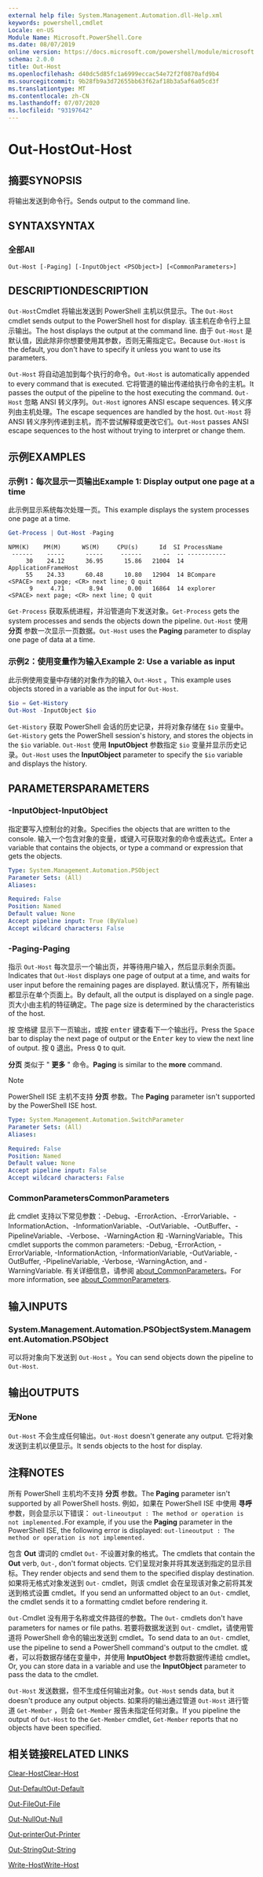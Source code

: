 ```yaml
---
external help file: System.Management.Automation.dll-Help.xml
keywords: powershell,cmdlet
Locale: en-US
Module Name: Microsoft.PowerShell.Core
ms.date: 08/07/2019
online version: https://docs.microsoft.com/powershell/module/microsoft.powershell.core/out-host?view=powershell-5.1&WT.mc_id=ps-gethelp
schema: 2.0.0
title: Out-Host
ms.openlocfilehash: d40dc5d85fc1a6999eccac54e72f2f0870afd9b4
ms.sourcegitcommit: 9b28fb9a3d72655bb63f62af18b3a5af6a05cd3f
ms.translationtype: MT
ms.contentlocale: zh-CN
ms.lasthandoff: 07/07/2020
ms.locfileid: "93197642"
---
```

# <span data-ttu-id="08f56-103">Out-Host</span><span class="sxs-lookup"><span data-stu-id="08f56-103">Out-Host</span></span>

## <span data-ttu-id="08f56-104">摘要</span><span class="sxs-lookup"><span data-stu-id="08f56-104">SYNOPSIS</span></span>
<span data-ttu-id="08f56-105">将输出发送到命令行。</span><span class="sxs-lookup"><span data-stu-id="08f56-105">Sends output to the command line.</span></span>

## <span data-ttu-id="08f56-106">SYNTAX</span><span class="sxs-lookup"><span data-stu-id="08f56-106">SYNTAX</span></span>

### <span data-ttu-id="08f56-107">全部</span><span class="sxs-lookup"><span data-stu-id="08f56-107">All</span></span>

```
Out-Host [-Paging] [-InputObject <PSObject>] [<CommonParameters>]
```

## <span data-ttu-id="08f56-108">DESCRIPTION</span><span class="sxs-lookup"><span data-stu-id="08f56-108">DESCRIPTION</span></span>

<span data-ttu-id="08f56-109">`Out-Host`Cmdlet 将输出发送到 PowerShell 主机以供显示。</span><span class="sxs-lookup"><span data-stu-id="08f56-109">The `Out-Host` cmdlet sends output to the PowerShell host for display.</span></span> <span data-ttu-id="08f56-110">该主机在命令行上显示输出。</span><span class="sxs-lookup"><span data-stu-id="08f56-110">The host displays the output at the command line.</span></span> <span data-ttu-id="08f56-111">由于 `Out-Host` 是默认值，因此除非你想要使用其参数，否则无需指定它。</span><span class="sxs-lookup"><span data-stu-id="08f56-111">Because `Out-Host` is the default, you don't have to specify it unless you want to use its parameters.</span></span>

<span data-ttu-id="08f56-112">`Out-Host` 将自动追加到每个执行的命令。</span><span class="sxs-lookup"><span data-stu-id="08f56-112">`Out-Host` is automatically appended to every command that is executed.</span></span> <span data-ttu-id="08f56-113">它将管道的输出传递给执行命令的主机。</span><span class="sxs-lookup"><span data-stu-id="08f56-113">It passes the output of the pipeline to the host executing the command.</span></span> <span data-ttu-id="08f56-114">`Out-Host` 忽略 ANSI 转义序列。</span><span class="sxs-lookup"><span data-stu-id="08f56-114">`Out-Host` ignores ANSI escape sequences.</span></span> <span data-ttu-id="08f56-115">转义序列由主机处理。</span><span class="sxs-lookup"><span data-stu-id="08f56-115">The escape sequences are handled by the host.</span></span> <span data-ttu-id="08f56-116">`Out-Host` 将 ANSI 转义序列传递到主机，而不尝试解释或更改它们。</span><span class="sxs-lookup"><span data-stu-id="08f56-116">`Out-Host` passes ANSI escape sequences to the host without trying to interpret or change them.</span></span>

## <span data-ttu-id="08f56-117">示例</span><span class="sxs-lookup"><span data-stu-id="08f56-117">EXAMPLES</span></span>

### <span data-ttu-id="08f56-118">示例1：每次显示一页输出</span><span class="sxs-lookup"><span data-stu-id="08f56-118">Example 1: Display output one page at a time</span></span>

<span data-ttu-id="08f56-119">此示例显示系统每次处理一页。</span><span class="sxs-lookup"><span data-stu-id="08f56-119">This example displays the system processes one page at a time.</span></span>

```powershell
Get-Process | Out-Host -Paging
```

```Output
NPM(K)    PM(M)      WS(M)     CPU(s)      Id  SI ProcessName
 ------    -----      -----     ------      --  -- -----------
     30    24.12      36.95      15.86   21004  14 ApplicationFrameHost
     55    24.33      60.48      10.80   12904  14 BCompare
<SPACE> next page; <CR> next line; Q quit
      9     4.71       8.94       0.00   16864  14 explorer
<SPACE> next page; <CR> next line; Q quit
```

<span data-ttu-id="08f56-120">`Get-Process` 获取系统进程，并沿管道向下发送对象。</span><span class="sxs-lookup"><span data-stu-id="08f56-120">`Get-Process` gets the system processes and sends the objects down the pipeline.</span></span> <span data-ttu-id="08f56-121">`Out-Host` 使用 **分页** 参数一次显示一页数据。</span><span class="sxs-lookup"><span data-stu-id="08f56-121">`Out-Host` uses the **Paging** parameter to display one page of data at a time.</span></span>

### <span data-ttu-id="08f56-122">示例2：使用变量作为输入</span><span class="sxs-lookup"><span data-stu-id="08f56-122">Example 2: Use a variable as input</span></span>

<span data-ttu-id="08f56-123">此示例使用变量中存储的对象作为的输入 `Out-Host` 。</span><span class="sxs-lookup"><span data-stu-id="08f56-123">This example uses objects stored in a variable as the input for `Out-Host`.</span></span>

```powershell
$io = Get-History
Out-Host -InputObject $io
```

<span data-ttu-id="08f56-124">`Get-History` 获取 PowerShell 会话的历史记录，并将对象存储在 `$io` 变量中。</span><span class="sxs-lookup"><span data-stu-id="08f56-124">`Get-History` gets the PowerShell session's history, and stores the objects in the `$io` variable.</span></span>
<span data-ttu-id="08f56-125">`Out-Host` 使用 **InputObject** 参数指定 `$io` 变量并显示历史记录。</span><span class="sxs-lookup"><span data-stu-id="08f56-125">`Out-Host` uses the **InputObject** parameter to specify the `$io` variable and displays the history.</span></span>

## <span data-ttu-id="08f56-126">PARAMETERS</span><span class="sxs-lookup"><span data-stu-id="08f56-126">PARAMETERS</span></span>

### <span data-ttu-id="08f56-127">-InputObject</span><span class="sxs-lookup"><span data-stu-id="08f56-127">-InputObject</span></span>

<span data-ttu-id="08f56-128">指定要写入控制台的对象。</span><span class="sxs-lookup"><span data-stu-id="08f56-128">Specifies the objects that are written to the console.</span></span> <span data-ttu-id="08f56-129">输入一个包含对象的变量，或键入可获取对象的命令或表达式。</span><span class="sxs-lookup"><span data-stu-id="08f56-129">Enter a variable that contains the objects, or type a command or expression that gets the objects.</span></span>

```yaml
Type: System.Management.Automation.PSObject
Parameter Sets: (All)
Aliases:

Required: False
Position: Named
Default value: None
Accept pipeline input: True (ByValue)
Accept wildcard characters: False
```

### <span data-ttu-id="08f56-130">-Paging</span><span class="sxs-lookup"><span data-stu-id="08f56-130">-Paging</span></span>

<span data-ttu-id="08f56-131">指示 `Out-Host` 每次显示一个输出页，并等待用户输入，然后显示剩余页面。</span><span class="sxs-lookup"><span data-stu-id="08f56-131">Indicates that `Out-Host` displays one page of output at a time, and waits for user input before the remaining pages are displayed.</span></span> <span data-ttu-id="08f56-132">默认情况下，所有输出都显示在单个页面上。</span><span class="sxs-lookup"><span data-stu-id="08f56-132">By default, all the output is displayed on a single page.</span></span> <span data-ttu-id="08f56-133">页大小由主机的特征确定。</span><span class="sxs-lookup"><span data-stu-id="08f56-133">The page size is determined by the characteristics of the host.</span></span>

<span data-ttu-id="08f56-134">按 <kbd>空格键</kbd> 显示下一页输出，或按 <kbd>enter</kbd> 键查看下一个输出行。</span><span class="sxs-lookup"><span data-stu-id="08f56-134">Press the <kbd>Space</kbd> bar to display the next page of output or the <kbd>Enter</kbd> key to view the next line of output.</span></span> <span data-ttu-id="08f56-135">按 <kbd>Q</kbd> 退出。</span><span class="sxs-lookup"><span data-stu-id="08f56-135">Press <kbd>Q</kbd> to quit.</span></span>

<span data-ttu-id="08f56-136">**分页** 类似于 " **更多** " 命令。</span><span class="sxs-lookup"><span data-stu-id="08f56-136">**Paging** is similar to the **more** command.</span></span>

> [!NOTE]
> <span data-ttu-id="08f56-137">PowerShell ISE 主机不支持 **分页** 参数。</span><span class="sxs-lookup"><span data-stu-id="08f56-137">The **Paging** parameter isn't supported by the PowerShell ISE host.</span></span>

```yaml
Type: System.Management.Automation.SwitchParameter
Parameter Sets: (All)
Aliases:

Required: False
Position: Named
Default value: None
Accept pipeline input: False
Accept wildcard characters: False
```

### <span data-ttu-id="08f56-138">CommonParameters</span><span class="sxs-lookup"><span data-stu-id="08f56-138">CommonParameters</span></span>

<span data-ttu-id="08f56-139">此 cmdlet 支持以下常见参数：-Debug、-ErrorAction、-ErrorVariable、-InformationAction、-InformationVariable、-OutVariable、-OutBuffer、-PipelineVariable、-Verbose、-WarningAction 和 -WarningVariable。</span><span class="sxs-lookup"><span data-stu-id="08f56-139">This cmdlet supports the common parameters: -Debug, -ErrorAction, -ErrorVariable, -InformationAction, -InformationVariable, -OutVariable, -OutBuffer, -PipelineVariable, -Verbose, -WarningAction, and -WarningVariable.</span></span> <span data-ttu-id="08f56-140">有关详细信息，请参阅 [about_CommonParameters](https://go.microsoft.com/fwlink/?LinkID=113216)。</span><span class="sxs-lookup"><span data-stu-id="08f56-140">For more information, see [about_CommonParameters](https://go.microsoft.com/fwlink/?LinkID=113216).</span></span>

## <span data-ttu-id="08f56-141">输入</span><span class="sxs-lookup"><span data-stu-id="08f56-141">INPUTS</span></span>

### <span data-ttu-id="08f56-142">System.Management.Automation.PSObject</span><span class="sxs-lookup"><span data-stu-id="08f56-142">System.Management.Automation.PSObject</span></span>

<span data-ttu-id="08f56-143">可以将对象向下发送到 `Out-Host` 。</span><span class="sxs-lookup"><span data-stu-id="08f56-143">You can send objects down the pipeline to `Out-Host`.</span></span>

## <span data-ttu-id="08f56-144">输出</span><span class="sxs-lookup"><span data-stu-id="08f56-144">OUTPUTS</span></span>

### <span data-ttu-id="08f56-145">无</span><span class="sxs-lookup"><span data-stu-id="08f56-145">None</span></span>

<span data-ttu-id="08f56-146">`Out-Host` 不会生成任何输出。</span><span class="sxs-lookup"><span data-stu-id="08f56-146">`Out-Host` doesn't generate any output.</span></span> <span data-ttu-id="08f56-147">它将对象发送到主机以便显示。</span><span class="sxs-lookup"><span data-stu-id="08f56-147">It sends objects to the host for display.</span></span>

## <span data-ttu-id="08f56-148">注释</span><span class="sxs-lookup"><span data-stu-id="08f56-148">NOTES</span></span>

<span data-ttu-id="08f56-149">所有 PowerShell 主机均不支持 **分页** 参数。</span><span class="sxs-lookup"><span data-stu-id="08f56-149">The **Paging** parameter isn't supported by all PowerShell hosts.</span></span> <span data-ttu-id="08f56-150">例如，如果在 PowerShell ISE 中使用 **寻呼** 参数，则会显示以下错误： `out-lineoutput : The method or operation is not implemented.`</span><span class="sxs-lookup"><span data-stu-id="08f56-150">For example, if you use the **Paging** parameter in the PowerShell ISE, the following error is displayed: `out-lineoutput : The method or operation is not implemented.`</span></span>

<span data-ttu-id="08f56-151">包含 **Out** 谓词的 cmdlet `Out-` 不设置对象的格式。</span><span class="sxs-lookup"><span data-stu-id="08f56-151">The cmdlets that contain the **Out** verb, `Out-`, don't format objects.</span></span> <span data-ttu-id="08f56-152">它们呈现对象并将其发送到指定的显示目标。</span><span class="sxs-lookup"><span data-stu-id="08f56-152">They render objects and send them to the specified display destination.</span></span> <span data-ttu-id="08f56-153">如果将无格式对象发送到 `Out-` cmdlet，则该 cmdlet 会在呈现该对象之前将其发送到格式设置 cmdlet。</span><span class="sxs-lookup"><span data-stu-id="08f56-153">If you send an unformatted object to an `Out-` cmdlet, the cmdlet sends it to a formatting cmdlet before rendering it.</span></span>

<span data-ttu-id="08f56-154">`Out-`Cmdlet 没有用于名称或文件路径的参数。</span><span class="sxs-lookup"><span data-stu-id="08f56-154">The `Out-` cmdlets don't have parameters for names or file paths.</span></span> <span data-ttu-id="08f56-155">若要将数据发送到 `Out-` cmdlet，请使用管道将 PowerShell 命令的输出发送到 cmdlet。</span><span class="sxs-lookup"><span data-stu-id="08f56-155">To send data to an `Out-` cmdlet, use the pipeline to send a PowerShell command's output to the cmdlet.</span></span> <span data-ttu-id="08f56-156">或者，可以将数据存储在变量中，并使用 **InputObject** 参数将数据传递给 cmdlet。</span><span class="sxs-lookup"><span data-stu-id="08f56-156">Or, you can store data in a variable and use the **InputObject** parameter to pass the data to the cmdlet.</span></span>

<span data-ttu-id="08f56-157">`Out-Host` 发送数据，但不生成任何输出对象。</span><span class="sxs-lookup"><span data-stu-id="08f56-157">`Out-Host` sends data, but it doesn't produce any output objects.</span></span> <span data-ttu-id="08f56-158">如果将的输出通过管道 `Out-Host` 进行管道 `Get-Member` ，则会 `Get-Member` 报告未指定任何对象。</span><span class="sxs-lookup"><span data-stu-id="08f56-158">If you pipeline the output of `Out-Host` to the `Get-Member` cmdlet, `Get-Member` reports that no objects have been specified.</span></span>

## <span data-ttu-id="08f56-159">相关链接</span><span class="sxs-lookup"><span data-stu-id="08f56-159">RELATED LINKS</span></span>

[<span data-ttu-id="08f56-160">Clear-Host</span><span class="sxs-lookup"><span data-stu-id="08f56-160">Clear-Host</span></span>](Clear-Host.md)

[<span data-ttu-id="08f56-161">Out-Default</span><span class="sxs-lookup"><span data-stu-id="08f56-161">Out-Default</span></span>](Out-Default.md)

[<span data-ttu-id="08f56-162">Out-File</span><span class="sxs-lookup"><span data-stu-id="08f56-162">Out-File</span></span>](../Microsoft.PowerShell.Utility/Out-File.md)

[<span data-ttu-id="08f56-163">Out-Null</span><span class="sxs-lookup"><span data-stu-id="08f56-163">Out-Null</span></span>](Out-Null.md)

[<span data-ttu-id="08f56-164">Out-printer</span><span class="sxs-lookup"><span data-stu-id="08f56-164">Out-Printer</span></span>](../Microsoft.PowerShell.Utility/Out-Printer.md)

[<span data-ttu-id="08f56-165">Out-String</span><span class="sxs-lookup"><span data-stu-id="08f56-165">Out-String</span></span>](../Microsoft.PowerShell.Utility/Out-String.md)

[<span data-ttu-id="08f56-166">Write-Host</span><span class="sxs-lookup"><span data-stu-id="08f56-166">Write-Host</span></span>](../Microsoft.PowerShell.Utility/Write-Host.md)
